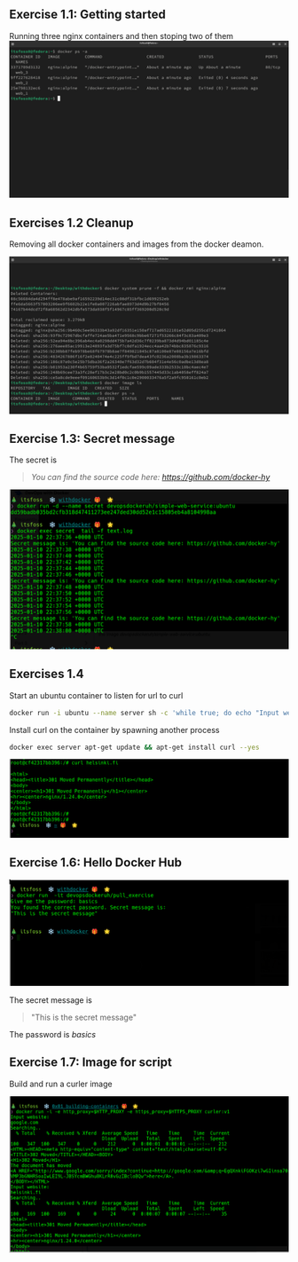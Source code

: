 ## Exercise 1.1: Getting started

Running three nginx containers and then stoping two of them
![Output from running docker ps -a](../assets/running_nginx.png)

## Exercises 1.2 Cleanup

Removing all docker containers and images from the docker deamon.

![Output from after cleaning the system with docker prune](../assets/clean.png)

## Exercise 1.3: Secret message

The secret is

> _*You can find the source code here: https://github.com/docker-hy*_

![Finding the secret message](../assets/secret.png)

## Exercises 1.4

Start an ubuntu container to listen for url to curl

```bash
docker run -i ubuntu --name server sh -c 'while true; do echo "Input website:"; read website; echo "Searching.."; sleep 1; curl http://$website; done'
```

Install curl on the container by spawning another process

```bash
docker exec server apt-get update && apt-get install curl --yes
```

![Screenshot showing curl returning a 301 redirect](../assets/curl.png)

## Exercise 1.6: Hello Docker Hub

![Screenshot showing the secret message ](../assets/pull_exercise.png)

The secret message is

> "This is the secret message"

The password is _basics_

## Exercise 1.7: Image for script
Build and run a curler image

![Screenshot showing the curler image runnining](../assets/curler.png)


